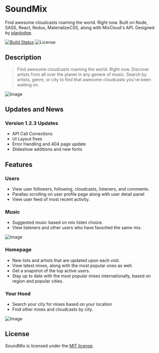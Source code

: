 # SoundMix

Find awesome cloudcasts roaming the world. Right now. Built on Node, SASS, React, Redux, MaterializeCSS, along with MixCloud's API. Designed by [planlodge](https://planlodge.com).

[![Build Status](https://travis-ci.org/stevenbenner/jquery-powertip.svg?branch=master)](https://travis-ci.org/stevenbenner/jquery-powertip)
![License](https://img.shields.io/packagist/l/doctrine/orm.svg)


## Description

> Find awesome cloudcasts roaming the world. Right now. Discover artists from all over the planet in any genere of music. Search by artists, genre, or city to find that awesome cloudcasts you've been waiting on.

![Image](https://github.com/planlodge/soundmix/blob/master/screenshots/screen1.png?raw=true)

## Updates and News

### Version 1.2.3 Updates
- API Call Corrections
- UI Layout fixes
- Error Handling and 404 page update
- Slideshow additions and new fonts

## Features

### Users
- View user followers, following, cloudcasts, listeners, and comments.
- Parallax scrolling on user profile page along with user detail panel
- View user feed of most recent activity.
### Music
- Suggested music based on mix listen choice.
- View listeners and other users who have favorited the same mix.

![Image](https://github.com/planlodge/soundmix/blob/master/screenshots/screen2.png?raw=true)

### Homepage
- New lists and artists that are updated upon each visit.
- View latest mixes, along with the most popular ones as well.
- Get a snapshot of the top active users.
- Stay up to date with the msot popular mixes internationally, based on region and popular cities.

### Your Hood
- Search your city for mixes based on your location
- Find other mixes and cloudcasts by city.

![Image](https://github.com/planlodge/soundmix/blob/master/screenshots/screen3.png?raw=true)

## License

SoundMix is licensed under the [MIT license](http://opensource.org/licenses/MIT).
